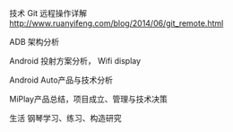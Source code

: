 技术
Git 远程操作详解  
http://www.ruanyifeng.com/blog/2014/06/git_remote.html

ADB 架构分析

Android 投射方案分析， Wifi display

Android Auto产品与技术分析

MiPlay产品总结，项目成立、管理与技术决策

生活
钢琴学习、练习、构造研究